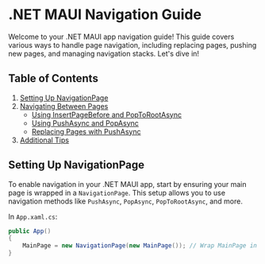 # .NET MAUI Navigation Guide

Welcome to your .NET MAUI app navigation guide! This guide covers various ways to handle page navigation, including replacing pages, pushing new pages, and managing navigation stacks. Let's dive in!

## Table of Contents
1. [Setting Up NavigationPage](#setting-up-navigationpage)
2. [Navigating Between Pages](#navigating-between-pages)
   - [Using InsertPageBefore and PopToRootAsync](#using-insertpagebefore-and-poptorootasync)
   - [Using PushAsync and PopAsync](#using-pushasync-and-popasync)
   - [Replacing Pages with PushAsync](#replacing-pages-with-pushasync)
3. [Additional Tips](#additional-tips)

## Setting Up NavigationPage

To enable navigation in your .NET MAUI app, start by ensuring your main page is wrapped in a `NavigationPage`. This setup allows you to use navigation methods like `PushAsync`, `PopAsync`, `PopToRootAsync`, and more.

In `App.xaml.cs`:

```csharp
public App()
{
    MainPage = new NavigationPage(new MainPage()); // Wrap MainPage in NavigationPage
}
